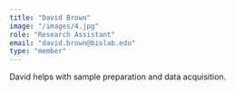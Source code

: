 ```yaml
---
title: "David Brown"
image: "/images/4.jpg"
role: "Research Assistant"
email: "david.brown@biolab.edu"
type: "member"
---
```


David helps with sample preparation and data acquisition.

